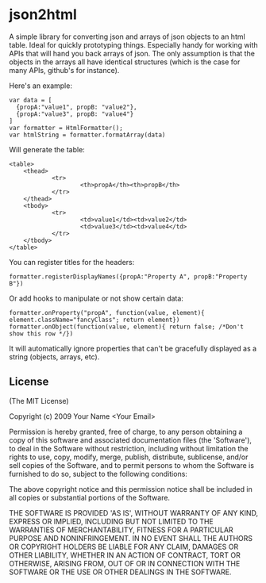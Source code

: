 
# json2html

A simple library for converting json and arrays of json objects to an html table.  Ideal for quickly prototyping things.  Especially handy for working with APIs that will hand you back arrays of json.  The only assumption is that the objects in the arrays all have identical structures (which is the case for many APIs, github's for instance). 

Here's an example:

    var data = [
      {propA:"value1", propB: "value2"},
      {propA:"value3", propB: "value4"}
    ]
    var formatter = HtmlFormatter();
    var htmlString = formatter.formatArray(data)

Will generate the table:

    <table>
        <thead>
                <tr>
                        <th>propA</th><th>propB</th>
                </tr>
        </thead>
        <tbody>
                <tr>
                        <td>value1</td><td>value2</td>
                        <td>value3</td><td>value4</td>
                </tr>
        </tbody>
    </table>

You can register titles for the headers:

    formatter.registerDisplayNames({propA:"Property A", propB:"Property B"})
    
Or add hooks to manipulate or not show certain data:

    formatter.onProperty("propA", function(value, element){ element.className="fancyClass"; return element})
    formatter.onObject(function(value, element){ return false; /*Don't show this row */})

It will automatically ignore properties that can't be gracefully displayed as a string (objects, arrays, etc).

## License 

(The MIT License)

Copyright (c) 2009 Your Name &lt;Your Email&gt;

Permission is hereby granted, free of charge, to any person obtaining
a copy of this software and associated documentation files (the
'Software'), to deal in the Software without restriction, including
without limitation the rights to use, copy, modify, merge, publish,
distribute, sublicense, and/or sell copies of the Software, and to
permit persons to whom the Software is furnished to do so, subject to
the following conditions:

The above copyright notice and this permission notice shall be
included in all copies or substantial portions of the Software.

THE SOFTWARE IS PROVIDED 'AS IS', WITHOUT WARRANTY OF ANY KIND,
EXPRESS OR IMPLIED, INCLUDING BUT NOT LIMITED TO THE WARRANTIES OF
MERCHANTABILITY, FITNESS FOR A PARTICULAR PURPOSE AND NONINFRINGEMENT.
IN NO EVENT SHALL THE AUTHORS OR COPYRIGHT HOLDERS BE LIABLE FOR ANY
CLAIM, DAMAGES OR OTHER LIABILITY, WHETHER IN AN ACTION OF CONTRACT,
TORT OR OTHERWISE, ARISING FROM, OUT OF OR IN CONNECTION WITH THE
SOFTWARE OR THE USE OR OTHER DEALINGS IN THE SOFTWARE.
